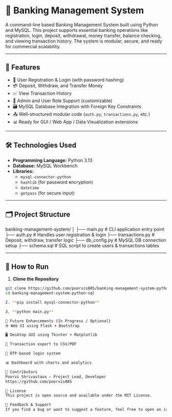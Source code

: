 # 🏦 Banking Management System 

A command-line based Banking Management System built using Python and MySQL. This project supports essential banking operations like registration, login, deposit, withdrawal, money transfer, balance checking, and viewing transaction history. The system is modular, secure, and ready for commercial scalability.

---

## 📌 Features

- 🧾 User Registration & Login (with password hashing)
- 💳 Deposit, Withdraw, and Transfer Money
- 📈 View Transaction History
- 🔐 Admin and User Role Support (customizable)
- 🗃️ MySQL Database Integration with Foreign Key Constraints
- 📤 Well-structured modular code (`auth.py`, `transactions.py`, etc.)
- 📊 Ready for GUI / Web App / Data Visualization extensions

---

## 🛠️ Technologies Used

- **Programming Language:** Python 3.13
- **Database:** MySQL Workbench
- **Libraries:**
  - `mysql-connector-python`
  - `hashlib` (for password encryption)
  - `datetime`
  - `getpass` (for secure input)

---

## 🗂️ Project Structure

banking-management-system/
│
├── main.py # CLI application entry point
├── auth.py # Handles user registration & login
├── transactions.py # Deposit, withdraw, transfer logic
├── db_config.py # MySQL DB connection setup
├── schema.sql # SQL script to create users & transactions tables


---

## 🧪 How to Run

1. **Clone the Repository**

```bash
git clone https://github.com/poorvis885/banking-management-system-python-sql.git
cd banking-management-system-python-sql

2. **pip install mysql-connector-python**

3. **python main.py**

🚀 Future Enhancements (In Progress / Optional)
🌐 Web UI using Flask + Bootstrap

🖥️ Desktop GUI using Tkinter + Matplotlib

📄 Transaction export to CSV/PDF

🔐 OTP-based login system

📊 Dashboard with charts and analytics

🤝 Contributors
Poorvi Shrivastava – Project Lead, Developer
https://github.com/poorvis885

📜 License
This project is open source and available under the MIT License.

💬 Feedback & Support
If you find a bug or want to suggest a feature, feel free to open an issue or submit a pull request!


